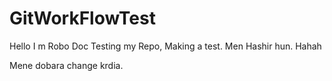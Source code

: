 # GitWorkFlowTest
Hello I m Robo Doc
Testing my Repo, Making a test.
Men Hashir hun. Hahah


Mene dobara change krdia.
